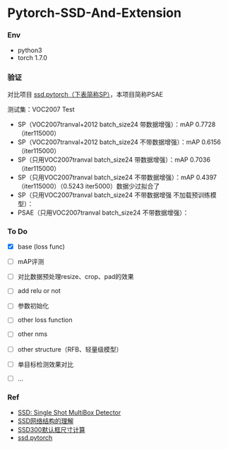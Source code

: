 # Pytorch-SSD-And-Extension

### Env
* python3
* torch 1.7.0

### 验证

对比项目 [
ssd.pytorch（下表简称SP）](https://github.com/amdegroot/ssd.pytorch)，本项目简称PSAE

测试集：VOC2007 Test

* SP（VOC2007tranval+2012 batch_size24 带数据增强）：mAP 0.7728 （iter115000）
* SP（VOC2007tranval+2012 batch_size24 不带数据增强）：mAP 0.6156 （iter115000）
* SP（只用VOC2007tranval batch_size24 带数据增强）：mAP 0.7036 （iter115000）
* SP（只用VOC2007tranval batch_size24 不带数据增强）：mAP 0.4397（iter115000）（0.5243 iter5000）数据少过拟合了 
* SP（只用VOC2007tranval batch_size24 不带数据增强 不加载预训练模型）：
* PSAE（只用VOC2007tranval batch_size24 不带数据增强）：

### To Do

- [x] base (loss func)
- [ ] mAP评测
- [ ] 对比数据预处理resize、crop、pad的效果
- [ ] add relu or not
- [ ] 参数初始化
- [ ] other loss function
- [ ] other nms
- [ ] other structure（RFB、轻量级模型）
- [ ] 单目标检测效果对比
- [ ] ...


### Ref

* [SSD: Single Shot MultiBox Detector](http://arxiv.org/abs/1512.02325)
* [SSD网络结构的理解](https://zhuanlan.zhihu.com/p/148539724)
* [SSD300默认框尺寸计算](https://blog.csdn.net/qq_37116150/article/details/105794992)
* [ssd.pytorch](https://github.com/amdegroot/ssd.pytorch)
